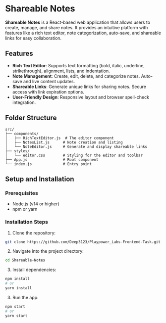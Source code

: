 # Shareable Notes

**Shareable Notes** is a React-based web application that allows users to create, manage, and share notes. It provides an intuitive platform with features like a rich text editor, note categorization, auto-save, and shareable links for easy collaboration.

## Features

- **Rich Text Editor**: Supports text formatting (bold, italic, underline, strikethrough), alignment, lists, and indentation.
- **Note Management**: Create, edit, delete, and categorize notes. Auto-save and live content updates.
- **Shareable Links**: Generate unique links for sharing notes. Secure access with link expiration options.
- **User-Friendly Design**: Responsive layout and browser spell-check integration.

## Folder Structure

```plaintext
src/
├── components/
│   ├── RichTextEditor.js  # The editor component
│   ├── NotesList.js      # Note creation and listing
│   └── NoteEditor.js     # Generate and display shareable links
├── styles/
│   └── editor.css        # Styling for the editor and toolbar
├── App.js                # Root component
└── index.js              # Entry point
```

## Setup and Installation
### Prerequisites
- Node.js (v14 or higher)
- npm or yarn

### Installation Steps
1. Clone the repository:
```bash
git clone https://github.com/Deep3123/Playpower_Labs-Frontend-Task.git
```

2. Navigate into the project directory:
```bash
cd Shareable-Notes
```

3. Install dependencies:
```bash
npm install
# or
yarn install
```

3. Run the app:
```bash
npm start
# or
yarn start
```
